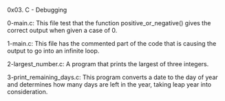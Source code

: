 0x03. C - Debugging

0-main.c: This file test that the function positive_or_negative() gives the correct output when given a case of 0.

1-main.c: This file has the commented part of the code that is causing the output to go into an infinite loop.

2-largest_number.c: A program that prints the largest of three integers.

3-print_remaining_days.c: This program converts a date to the day of year and determines how many days are left in the year, taking leap year into consideration.
